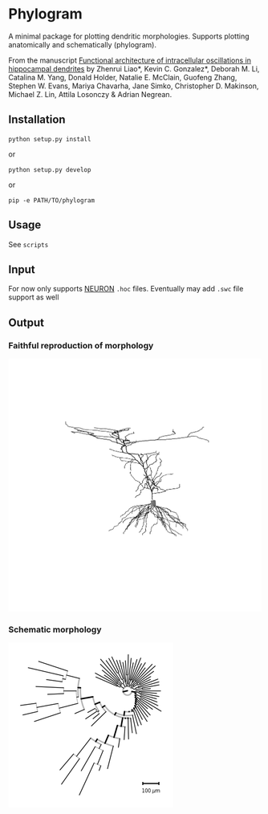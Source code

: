 # Phylogram

A minimal package for plotting dendritic morphologies. Supports plotting anatomically and schematically (phylogram).

From the manuscript [Functional architecture of intracellular oscillations in hippocampal dendrites](https://www.nature.com/articles/s41467-024-50546-z) by Zhenrui Liao*, Kevin C. Gonzalez*, Deborah M. Li, Catalina M. Yang, Donald Holder, Natalie E. McClain, Guofeng Zhang, Stephen W. Evans, Mariya Chavarha, Jane Simko, Christopher D. Makinson, Michael Z. Lin, Attila Losonczy & Adrian Negrean. 

## Installation
```
python setup.py install
```

or

```
python setup.py develop
```

or 

```
pip -e PATH/TO/phylogram
```

## Usage 
See `scripts`

## Input
For now only supports [NEURON](https://www.neuron.yale.edu/neuron/) `.hoc` files. Eventually may add `.swc` file support as well

## Output
### Faithful reproduction of morphology
![anatomy](./example_data/example_morphology.png)

### Schematic morphology
![phylogram](./example_data/example_phylogram.png)
